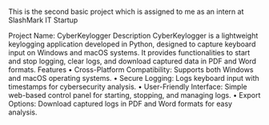 This is the second basic project which is assigned to me as an intern at SlashMark IT Startup


Project Name: CyberKeylogger
Description
CyberKeylogger is a lightweight keylogging application developed in Python, designed to capture keyboard input on Windows and macOS systems. It provides functionalities to start and stop logging, clear logs, and download captured data in PDF and Word formats.
Features
•	Cross-Platform Compatibility: Supports both Windows and macOS operating systems.
•	Secure Logging: Logs keyboard input with timestamps for cybersecurity analysis.
•	User-Friendly Interface: Simple web-based control panel for starting, stopping, and managing logs.
•	Export Options: Download captured logs in PDF and Word formats for easy analysis.

